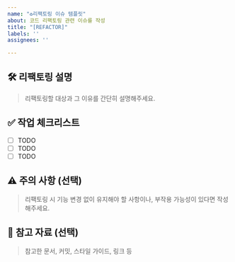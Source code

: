 ```yaml
---
name: "♻️리팩토링 이슈 템플릿"
about: 코드 리팩토링 관련 이슈를 작성
title: "[REFACTOR]"
labels: ''
assignees: ''

---
```


## 🛠️ 리팩토링 설명
> 리팩토링할 대상과 그 이유를 간단히 설명해주세요.

## ✅ 작업 체크리스트
- [ ] TODO
- [ ] TODO
- [ ] TODO

## ⚠️ 주의 사항 (선택)
> 리팩토링 시 기능 변경 없이 유지해야 할 사항이나, 부작용 가능성이 있다면 작성해주세요.

## 🔗 참고 자료 (선택)
> 참고한 문서, 커밋, 스타일 가이드, 링크 등
